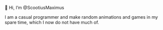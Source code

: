 👋 Hi, I’m @ScootiusMaximus

I am a casual programmer and make random animations and games in my spare time, which I now do not have much of.
